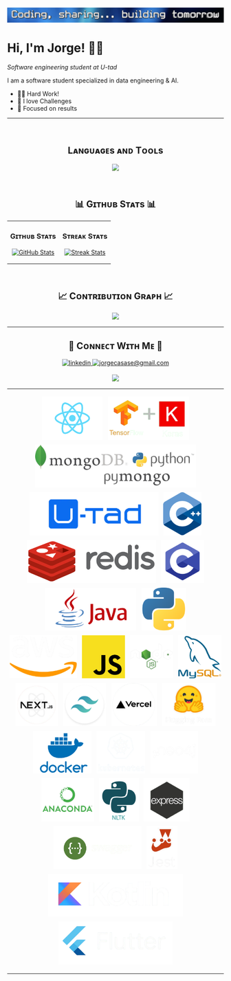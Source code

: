 <!--Banner-->
![jorgecasasebannerimage](https://github.com/jorgecasase/jorgecasase/blob/main/album/banner.png)


<!--Header Name-->
# Hi, I'm Jorge! 👋🏻
*Software engineering student at U-tad*
<br /> 

<!--Start Intro-->               
<p align="left">I am a software student specialized in data engineering & AI. </p>

- 💪🏻 Hard Work!
- 🧠 I love Challenges 
- 🎯 Focused on results
<!--End Intro-->

---
<br />

<!--Languages and Tools Section-->       
<h2 align="center">Lᴀɴɢᴜᴀɢᴇs ᴀɴᴅ Tᴏᴏʟs</h2> 
<p align="center">
<img width="500px"  src="https://skillicons.dev/icons?i=py,java,c,cpp,cs,cmake,sklearn,js,html,css,react,nodejs,mongo,git,vscode,docker,aws,linux,anaconda,arduino, &perline=10"  />
</p>
<br />


<!--Github stats Table--> 
<h2 align="center">📊 Gɪᴛʜᴜʙ Sᴛᴀᴛs 📊</h2>

<table width="100%">
  <tr>
    <td width="50%">
      <h3 align="center"><strong>Gɪᴛʜᴜʙ Sᴛᴀᴛs</strong></h3>
      <p align="center">
        <a href="https://github.com/jorgecasase">
          <img align="center" src="https://github-readme-stats.vercel.app/api?username=jorgecasase&count_private=true&show_icons=true&theme=nightowl" alt="GitHub Stats" />
        </a>
      </p>
    </td>
    <td width="50%">
      <h3 align="center"><strong>Sᴛʀᴇᴀᴋ Sᴛᴀᴛs</strong></h3>
      <p align="center">
        <a href="https://github.com/jorgecasase">
          <img align="center" src="https://streak-stats.demolab.com/?user=jorgecasase&theme=nightowl" alt="Streak Stats" />
        </a>
      </p>
    </td>
  </tr>
</table>
<br />

<!--Contribution Graph-->
<h2 align="center">📈 Cᴏɴᴛʀɪʙᴜᴛɪᴏɴ Gʀᴀᴘʜ 📈</h2>
<div align="center">
    <img src="https://github-readme-activity-graph.vercel.app/graph?username=jorgecasase&bg_color=011627&color=79d3c3&line=c792ea&point=ffeb95&area=true&hide_border=false" border-radius="15">
</div>

---


<!--Contact Section--> 

<h2 align="center">🤝 Cᴏɴɴᴇᴄᴛ Wɪᴛʜ Mᴇ 🤝 </h2>
<div align="center">
 <a href="https://www.linkedin.com/in/jorgecasase/" target="_blank">
<img src=https://img.shields.io/badge/linkedin-%231E77B5.svg?&style=for-the-badge&logo=linkedin&logoColor=white alt=linkedin style="margin-bottom: 5px;" />
</a>

<a href="mailto:jorgecasase@gmail.com" target="_blank">
<img src="https://img.shields.io/badge/Gmail-D14836?style=for-the-badge&logo=gmail&logoColor=white" alt=jorgecasase@gmail.com mail style="margin-bottom: 5px;" />
</a>
</div>

<!--Footer--> 
<p align="center">
  <img src="https://capsule-render.vercel.app/api?type=waving&color=gradient&height=65&section=footer"/>
</p>

---
<!--SponsorWall-->
<div align="center">
  <img src="https://github.com/jorgecasase/github-repos-img/blob/main/img/react.svg" alt="react" height="100" style="display:inline-block; margin:4px;" />
  <img src="https://github.com/jorgecasase/github-repos-img/blob/main/img/tensorflowkeras.png" alt="tensorflowkeras" height="100" style="display:inline-block; margin:4px;" />
  <img src="https://github.com/jorgecasase/github-repos-img/blob/main/img/pymongo.png" alt="pymongo" height="100" style="display:inline-block; margin:4px;" />
  <img src="https://github.com/jorgecasase/github-repos-img/blob/main/img/u-tad.png" alt="u-tad" height="100" style="display:inline-block; margin:4px;" />
  <img src="https://github.com/jorgecasase/github-repos-img/blob/main/img/cpp.png" alt="cpp" height="100" style="display:inline-block; margin:4px;" />
  <img src="https://github.com/jorgecasase/github-repos-img/blob/main/img/redis.png" alt="redis" height="100" style="display:inline-block; margin:4px;" />
  <img src="https://github.com/jorgecasase/github-repos-img/blob/main/img/c.png" alt="c" height="100" style="display:inline-block; margin:4px;" />
  <img src="https://github.com/jorgecasase/github-repos-img/blob/main/img/java.png" alt="java" height="100" style="display:inline-block; margin:4px;" />
  <img src="https://github.com/jorgecasase/github-repos-img/blob/main/img/python.png" alt="python" height="100" style="display:inline-block; margin:4px;" />
  <img src="https://github.com/jorgecasase/github-repos-img/blob/main/img/aws.png" alt="aws" height="100" style="display:inline-block; margin:4px;" />
  <img src="https://github.com/jorgecasase/github-repos-img/blob/main/img/javascript.png" alt="javascript" height="100" style="display:inline-block; margin:4px;" />
  <img src="https://github.com/jorgecasase/github-repos-img/blob/main/img/nodejs.png" alt="nodejs" height="100" style="display:inline-block; margin:4px;" />
  <img src="https://github.com/jorgecasase/github-repos-img/blob/main/img/mysql.png" alt="mysql" height="100" style="display:inline-block; margin:4px;" />
  <img src="https://github.com/jorgecasase/github-repos-img/blob/main/img/next.png" alt="next" height="100" style="display:inline-block; margin:4px;" />
  <img src="https://github.com/jorgecasase/github-repos-img/blob/main/img/tailwind.png" alt="tailwind" height="100" style="display:inline-block; margin:4px;" />
  <img src="https://github.com/jorgecasase/github-repos-img/blob/main/img/vercel.png" alt="vercel" height="100" style="display:inline-block; margin:4px;" />
  <img src="https://github.com/jorgecasase/github-repos-img/blob/main/img/huggingface.png" alt="huggingface" height="100" style="display:inline-block; margin:4px;" />
  <img src="https://github.com/jorgecasase/github-repos-img/blob/main/img/docker.png" alt="docker" height="100" style="display:inline-block; margin:4px;" />
  <img src="https://github.com/jorgecasase/github-repos-img/blob/main/img/kubernetes.png" alt="kubernetes" height="100" style="display:inline-block; margin:4px;" />
  <img src="https://github.com/jorgecasase/github-repos-img/blob/main/img/neo4j.png" alt="neo4j" height="100" style="display:inline-block; margin:4px;" />
  <img src="https://github.com/jorgecasase/github-repos-img/blob/main/img/anaconda.png" alt="anaconda" height="100" style="display:inline-block; margin:4px;" />
  <img src="https://github.com/jorgecasase/github-repos-img/blob/main/img/nltk.png" alt="nltk" height="100" style="display:inline-block; margin:4px;" />
  <img src="https://github.com/jorgecasase/github-repos-img/blob/main/img/express.png" alt="express" height="100" style="display:inline-block; margin:4px;" />
  <img src="https://github.com/jorgecasase/github-repos-img/blob/main/img/swagger.png" alt="swagger" height="100" style="display:inline-block; margin:4px;" />
  <img src="https://github.com/jorgecasase/github-repos-img/blob/main/img/jest.png" alt="jest" height="100" style="display:inline-block; margin:4px;" />
  <img src="https://github.com/jorgecasase/github-repos-img/blob/main/img/kotlin.png" alt="kotlin" height="100" style="display:inline-block; margin:4px;" />
  <img src="https://github.com/jorgecasase/github-repos-img/blob/main/img/flutter.png" alt="flutter" height="100" style="display:inline-block; margin:4px;" />
</div>

------
